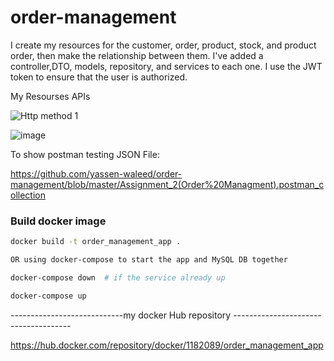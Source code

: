 # order-management

I create my resources for the customer, order, product, stock, and product order, then make the relationship between them. I've added a controller,DTO, models, repository, and services to each one. I use the JWT token to ensure that the user is authorized.

My Resourses APIs 

![Http method 1](https://user-images.githubusercontent.com/81925932/172474038-a8ba978c-fb02-4027-a33f-5e989d67e5bb.PNG)

![image](https://user-images.githubusercontent.com/81925932/172473931-ac98ef08-adcb-4593-a2fa-73de1f35f1bf.png)

To show postman testing JSON File:  

https://github.com/yassen-waleed/order-management/blob/master/Assignment_2(Order%20Managment).postman_collection


### Build docker image
```bash
docker build -t order_management_app .

OR using docker-compose to start the app and MySQL DB together

docker-compose down  # if the service already up

docker-compose up
```

----------------------------my docker Hub repository -------------------------------------

https://hub.docker.com/repository/docker/1182089/order_management_app






